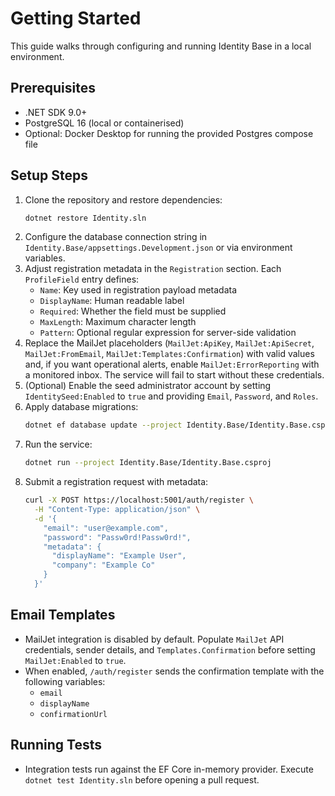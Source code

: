 # Getting Started

This guide walks through configuring and running Identity Base in a local environment.

## Prerequisites
- .NET SDK 9.0+
- PostgreSQL 16 (local or containerised)
- Optional: Docker Desktop for running the provided Postgres compose file

## Setup Steps
1. Clone the repository and restore dependencies:
   ```bash
   dotnet restore Identity.sln
   ```
2. Configure the database connection string in `Identity.Base/appsettings.Development.json` or via environment variables.
3. Adjust registration metadata in the `Registration` section. Each `ProfileField` entry defines:
   - `Name`: Key used in registration payload metadata
   - `DisplayName`: Human readable label
   - `Required`: Whether the field must be supplied
   - `MaxLength`: Maximum character length
   - `Pattern`: Optional regular expression for server-side validation
4. Replace the MailJet placeholders (`MailJet:ApiKey`, `MailJet:ApiSecret`, `MailJet:FromEmail`, `MailJet:Templates:Confirmation`) with valid values and, if you want operational alerts, enable `MailJet:ErrorReporting` with a monitored inbox. The service will fail to start without these credentials.
5. (Optional) Enable the seed administrator account by setting `IdentitySeed:Enabled` to `true` and providing `Email`, `Password`, and `Roles`.
6. Apply database migrations:
   ```bash
   dotnet ef database update --project Identity.Base/Identity.Base.csproj
   ```
7. Run the service:
   ```bash
   dotnet run --project Identity.Base/Identity.Base.csproj
   ```
8. Submit a registration request with metadata:
   ```bash
   curl -X POST https://localhost:5001/auth/register \
     -H "Content-Type: application/json" \
     -d '{
       "email": "user@example.com",
       "password": "Passw0rd!Passw0rd!",
       "metadata": {
         "displayName": "Example User",
         "company": "Example Co"
       }
     }'
   ```

## Email Templates
- MailJet integration is disabled by default. Populate `MailJet` API credentials, sender details, and `Templates.Confirmation` before setting `MailJet:Enabled` to `true`.
- When enabled, `/auth/register` sends the confirmation template with the following variables:
  - `email`
  - `displayName`
  - `confirmationUrl`

## Running Tests
- Integration tests run against the EF Core in-memory provider. Execute `dotnet test Identity.sln` before opening a pull request.
